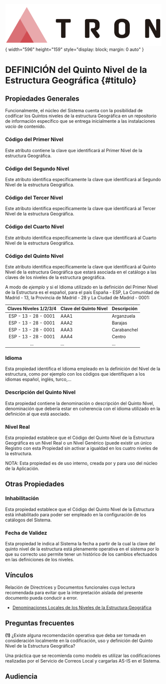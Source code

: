 ![Imagen LOGO](./00-Imagen/logo-TRON.png){ width="596" height="159" style="display: block; margin: 0 auto" }

# DEFINICIÓN del Quinto Nivel de la Estructura Geográfica {#titulo} 

## Propiedades Generales

Funcionalmente, el núcleo del Sistema cuenta con la posibilidad de codificar los Quintos niveles de la estructura Geográfica en un repositorio de información específico que se entrega inicialmente a las instalaciones *vacío* de contenido.

### **Código del Primer Nivel**

Este atributo contiene la clave que identificará al Primer Nivel de la estructura Geográfica.

### **Código del Segundo Nivel**

Este atributo identifica específicamente la clave que identificará al Segundo Nivel de la estructura Geográfica.

### **Código del Tercer Nivel**

Este atributo identifica específicamente la clave que identificará al Tercer Nivel de la estructura Geográfica.

### **Código del Cuarto Nivel**

Este atributo identifica específicamente la clave que identificará al Cuarto Nivel de la estructura Geográfica.

### **Código del Quinto Nivel**

Este atributo identifica específicamente la clave que identificará al Quinto Nivel de la estructura Geográfica que estará asociada en el catálogo a las claves de los niveles de la estructura geográfica.

A modo de *ejemplo* y si el Idioma utilizado en la definición del Primer Nivel de la Estructura es el español, para el país España - ESP, La Comunidad de Madrid - 13, la Provincia de Madrid - 28 y La Ciudad de Madrid - 0001:

| Claves Niveles 1/2/3/4   | Clave del Quinto Nivel  | Descripción     |
| :-----------:            | :-----------            | :----------     |
| ESP - 13 - 28  - 0001    | AAA1                    | Arganzuela      |
| ESP - 13 - 28  - 0001    | AAA2                    | Barajas         |
| ESP - 13 - 28  - 0001    | AAA3                    | Carabanchel     |
| ESP - 13 - 28  - 0001    | AAA4                    | Centro          |
| ...                      | ...                     | ...             |

### **Idioma**

Esta propiedad identifica el Idioma empleado en la definición del Nivel de la estructura, como por ejemplo con los códigos que identifiquen a los idiomas español, inglés, turco,...

### **Descripción del Quinto Nivel**

Esta propiedad contiene la denominación o descripción del Quinto Nivel, denominación que debería estar en coherencia con el idioma utilizado en la definición al que está asociado.

### **Nivel Real**

Esta propiedad establece que el Código del Quinto Nivel de la Estructura Geográfica es un Nivel Real o un Nivel Genérico (puede existir un único Registro con esta Propiedad sin activar a igualdad en los cuatro niveles de la estructura.

NOTA: Esta propiedad es de uso interno, creada por y para uso del núcleo de la Aplicación.

## Otras Propiedades

### **Inhabilitación**

Esta propiedad establece que el Código del Quinto Nivel de la Estructura está inhabilitado para poder ser empleado en la configuración de los catálogos del Sistema.

### **Fecha de Validez**

Esta propiedad le indica al Sistema la fecha a partir de la cual la clave del quinto nivel de la estructura está plenamente operativa en el sistema por lo que su correcto uso permite tener un histórico de los cambios efectuados en las definiciones de los niveles.

## Vínculos

Relación de Directrices y Documentos funcionales cuya lectura recomendada para evitar que la interpretación aislada del presente documento pueda conducir a error.

- [Denominaciones Locales de los Niveles de la Estructura Geográfica](./DEFINICION-Denominacion-Nivel-Estructura-Geografica.md#titulo)

## Preguntas frecuentes

**(1)** ¿Existe alguna recomendación operativa que deba ser tomada en consideración localmente en la codificación, uso y definición del Quinto Nivel de la Estructura Geográfica?

Una práctica que se recomienda como modelo es utilizar las codificaciones realizadas por el Servicio de Correos Local y cargarlas AS-IS en el Sistema.

## **Audiencia**

[Tabla TRON: DF_GRS_NWT_XX_ZNF_SBD]:<>